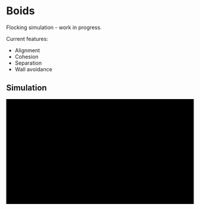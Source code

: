 # Boids
Flocking simulation - work in progress.

Current features:
- Alignment
- Cohesion
- Separation
- Wall avoidance

## Simulation
![Simulation](/flocking.gif?raw=true)

